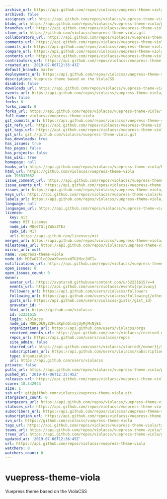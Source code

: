```yaml
---
archive_url: https://api.github.com/repos/violacss/vuepress-theme-viola/{archive_format}{/ref}
archived: false
assignees_url: https://api.github.com/repos/violacss/vuepress-theme-viola/assignees{/user}
blobs_url: https://api.github.com/repos/violacss/vuepress-theme-viola/git/blobs{/sha}
branches_url: https://api.github.com/repos/violacss/vuepress-theme-viola/branches{/branch}
clone_url: https://github.com/violacss/vuepress-theme-viola.git
collaborators_url: https://api.github.com/repos/violacss/vuepress-theme-viola/collaborators{/collaborator}
comments_url: https://api.github.com/repos/violacss/vuepress-theme-viola/comments{/number}
commits_url: https://api.github.com/repos/violacss/vuepress-theme-viola/commits{/sha}
compare_url: https://api.github.com/repos/violacss/vuepress-theme-viola/compare/{base}...{head}
contents_url: https://api.github.com/repos/violacss/vuepress-theme-viola/contents/{+path}
contributors_url: https://api.github.com/repos/violacss/vuepress-theme-viola/contributors
created_at: '2019-07-06T12:35:43Z'
default_branch: master
deployments_url: https://api.github.com/repos/violacss/vuepress-theme-viola/deployments
description: Vuepress theme based on the ViolaCSS
disabled: false
downloads_url: https://api.github.com/repos/violacss/vuepress-theme-viola/downloads
events_url: https://api.github.com/repos/violacss/vuepress-theme-viola/events
fork: false
forks: 0
forks_count: 0
forks_url: https://api.github.com/repos/violacss/vuepress-theme-viola/forks
full_name: violacss/vuepress-theme-viola
git_commits_url: https://api.github.com/repos/violacss/vuepress-theme-viola/git/commits{/sha}
git_refs_url: https://api.github.com/repos/violacss/vuepress-theme-viola/git/refs{/sha}
git_tags_url: https://api.github.com/repos/violacss/vuepress-theme-viola/git/tags{/sha}
git_url: git://github.com/violacss/vuepress-theme-viola.git
has_downloads: true
has_issues: true
has_pages: false
has_projects: false
has_wiki: true
homepage: null
hooks_url: https://api.github.com/repos/violacss/vuepress-theme-viola/hooks
html_url: https://github.com/violacss/vuepress-theme-viola
id: 195537652
issue_comment_url: https://api.github.com/repos/violacss/vuepress-theme-viola/issues/comments{/number}
issue_events_url: https://api.github.com/repos/violacss/vuepress-theme-viola/issues/events{/number}
issues_url: https://api.github.com/repos/violacss/vuepress-theme-viola/issues{/number}
keys_url: https://api.github.com/repos/violacss/vuepress-theme-viola/keys{/key_id}
labels_url: https://api.github.com/repos/violacss/vuepress-theme-viola/labels{/name}
language: null
languages_url: https://api.github.com/repos/violacss/vuepress-theme-viola/languages
license:
  key: mit
  name: MIT License
  node_id: MDc6TGljZW5zZTEz
  spdx_id: MIT
  url: https://api.github.com/licenses/mit
merges_url: https://api.github.com/repos/violacss/vuepress-theme-viola/merges
milestones_url: https://api.github.com/repos/violacss/vuepress-theme-viola/milestones{/number}
mirror_url: null
name: vuepress-theme-viola
node_id: MDEwOlJlcG9zaXRvcnkxOTU1Mzc2NTI=
notifications_url: https://api.github.com/repos/violacss/vuepress-theme-viola/notifications{?since,all,participating}
open_issues: 0
open_issues_count: 0
owner:
  avatar_url: https://avatars0.githubusercontent.com/u/52231615?v=4
  events_url: https://api.github.com/users/violacss/events{/privacy}
  followers_url: https://api.github.com/users/violacss/followers
  following_url: https://api.github.com/users/violacss/following{/other_user}
  gists_url: https://api.github.com/users/violacss/gists{/gist_id}
  gravatar_id: ''
  html_url: https://github.com/violacss
  id: 52231615
  login: violacss
  node_id: MDEyOk9yZ2FuaXphdGlvbjUyMjMxNjE1
  organizations_url: https://api.github.com/users/violacss/orgs
  received_events_url: https://api.github.com/users/violacss/received_events
  repos_url: https://api.github.com/users/violacss/repos
  site_admin: false
  starred_url: https://api.github.com/users/violacss/starred{/owner}{/repo}
  subscriptions_url: https://api.github.com/users/violacss/subscriptions
  type: Organization
  url: https://api.github.com/users/violacss
private: false
pulls_url: https://api.github.com/repos/violacss/vuepress-theme-viola/pulls{/number}
pushed_at: '2019-07-06T12:35:45Z'
releases_url: https://api.github.com/repos/violacss/vuepress-theme-viola/releases{/id}
score: 18.342943
size: 1
ssh_url: git@github.com:violacss/vuepress-theme-viola.git
stargazers_count: 0
stargazers_url: https://api.github.com/repos/violacss/vuepress-theme-viola/stargazers
statuses_url: https://api.github.com/repos/violacss/vuepress-theme-viola/statuses/{sha}
subscribers_url: https://api.github.com/repos/violacss/vuepress-theme-viola/subscribers
subscription_url: https://api.github.com/repos/violacss/vuepress-theme-viola/subscription
svn_url: https://github.com/violacss/vuepress-theme-viola
tags_url: https://api.github.com/repos/violacss/vuepress-theme-viola/tags
teams_url: https://api.github.com/repos/violacss/vuepress-theme-viola/teams
trees_url: https://api.github.com/repos/violacss/vuepress-theme-viola/git/trees{/sha}
updated_at: '2019-07-06T12:36:45Z'
url: https://api.github.com/repos/violacss/vuepress-theme-viola
watchers: 0
watchers_count: 0
---
```

# vuepress-theme-viola
Vuepress theme based on the ViolaCSS
